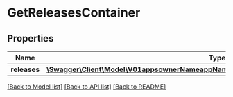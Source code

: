 # GetReleasesContainer

## Properties
Name | Type | Description | Notes
------------ | ------------- | ------------- | -------------
**releases** | [**\Swagger\Client\Model\V01appsownerNameappNameanalyticsdistributionreleaseCountsReleases[]**](V01appsownerNameappNameanalyticsdistributionreleaseCountsReleases.md) |  | 

[[Back to Model list]](../README.md#documentation-for-models) [[Back to API list]](../README.md#documentation-for-api-endpoints) [[Back to README]](../README.md)


